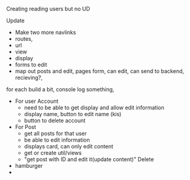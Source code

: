 Creating reading users but no UD 

Update
- Make two more navlinks
- routes, 
- url 
- view 
- display 
- forms to edit
- map out posts and edit, 
pages form, can edit, can send to backend, recieving?, 

for each build a bit, console log something, 
  - For user Account
    - need to be able to get display and allow edit information
    - display name, button to edit name (kis)
    - button to delete account 
  - For Post
    - get all posts for that user 
    - be able to edit information
    - displays card, can only edit content
    - get or create util/views
    - "get post with ID and edit it(update content)"
Delete 
- hamburger
- 